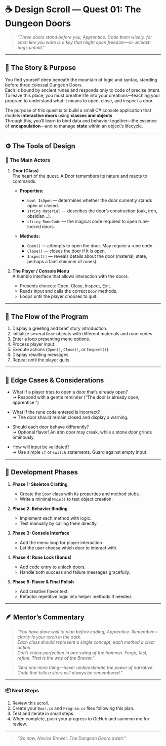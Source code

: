 # ☕ Design Scroll — Quest 01: The Dungeon Doors

> *“Three doors stand before you, Apprentice. Code them wisely, for each line you write is a key that might open freedom—or unleash bugs untold.”*

---

## 📜 The Story & Purpose

You find yourself deep beneath the mountain of logic and syntax, standing before three colossal Dungeon Doors.  
Each is bound by ancient runes and responds only to code of precise intent.  
To leave this place, you must breathe life into your creations—teaching your program to understand what it means to open, close, and inspect a door.

The purpose of this quest is to build a small C# console application that models **interactive doors** using **classes and objects**.  
Through this, you’ll learn to bind data and behavior together—the essence of **encapsulation**—and to manage **state** within an object’s lifecycle.

---

## ⚙️ The Tools of Design

### 🧩 The Main Actors

1. **Door (Class)**  
   The heart of the quest. A Door remembers its nature and reacts to commands.
   - **Properties:**  
     - `bool IsOpen` — determines whether the door currently stands open or closed.  
     - `string Material` — describes the door’s construction (oak, iron, obsidian...).  
     - `string RuneCode` — the magical code required to open rune-locked doors.  

   - **Methods:**  
     - `Open()` — attempts to open the door. May require a rune code.  
     - `Close()` — closes the door if it is open.  
     - `Inspect()` — reveals details about the door (material, state, perhaps a faint shimmer of runes).  

2. **The Player / Console Menu**  
   A humble interface that allows interaction with the doors.
   - Presents choices: Open, Close, Inspect, Exit.  
   - Reads input and calls the correct `Door` methods.  
   - Loops until the player chooses to quit.

---

## 🔄 The Flow of the Program

1. Display a greeting and brief story introduction.  
2. Initialize several `Door` objects with different materials and rune codes.  
3. Enter a loop presenting menu options.  
4. Process player input.  
5. Execute actions (`Open()`, `Close()`, or `Inspect()`).  
6. Display resulting messages.  
7. Repeat until the player quits.  

---

## 🧠 Edge Cases & Considerations

- What if a player tries to open a door that’s already open?  
  → Respond with a gentle reminder (“The door is already open, apprentice.”)  

- What if the rune code entered is incorrect?  
  → The door should remain closed and display a warning.  

- Should each door behave differently?  
  → Optional flavor! An iron door may creak, while a stone door grinds ominously.  

- How will input be validated?  
  → Use simple `if` or `switch` statements. Guard against empty input.  

---

## 🧰 Development Phases

1. **Phase 1: Skeleton Crafting**  
   - Create the `Door` class with its properties and method stubs.  
   - Write a minimal `Main()` to test object creation.

2. **Phase 2: Behavior Binding**  
   - Implement each method with logic.  
   - Test manually by calling them directly.

3. **Phase 3: Console Interface**  
   - Add the menu loop for player interaction.  
   - Let the user choose which door to interact with.

4. **Phase 4: Rune Lock (Bonus)**  
   - Add code entry to unlock doors.  
   - Handle both success and failure messages gracefully.

5. **Phase 5: Flavor & Final Polish**  
   - Add creative flavor text.  
   - Refactor repetitive logic into helper methods if needed.

---

## 🪶 Mentor’s Commentary

> *“You have done well to plan before coding, Apprentice. Remember—clarity is your torch in the dark.  
> Each class should represent a single concept, each method a clear action.  
> Don’t chase perfection in one swing of the hammer. Forge, test, refine. That is the way of the Brewer.”*

> *“And one more thing—never underestimate the power of narrative. Code that tells a story will always be remembered.”*

---

### 📦 Next Steps

1. Review this scroll.  
2. Create your `Door.cs` and `Program.cs` files following this plan.  
3. Test and iterate in small steps.  
4. When complete, push your progress to GitHub and summon me for review.

---

> *“Go now, Novice Brewer. The Dungeon Doors await.”*
